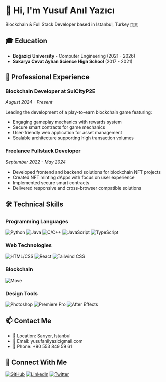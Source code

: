 # 👋 Hi, I'm Yusuf Anıl Yazıcı

Blockchain & Full Stack Developer based in Istanbul, Turkey 🇹🇷

## 🎓 Education
- **Boğaziçi University** - Computer Engineering (2021 - 2026)
- **Sakarya Cevat Ayhan Science High School** (2017 - 2021)

## 💼 Professional Experience

### Blockchain Developer at SuiCityP2E
*August 2024 - Present*

Leading the development of a play-to-earn blockchain game featuring:
- Engaging gameplay mechanics with rewards system
- Secure smart contracts for game mechanics
- User-friendly web application for asset management
- Scalable architecture supporting high transaction volumes

### Freelance Fullstack Developer
*September 2022 - May 2024*

- Developed frontend and backend solutions for blockchain NFT projects
- Created NFT minting dApps with focus on user experience
- Implemented secure smart contracts
- Delivered responsive and cross-browser compatible solutions

## 🛠️ Technical Skills

### Programming Languages
![Python](https://img.shields.io/badge/-Python-3776AB?style=flat-square&logo=Python&logoColor=white)
![Java](https://img.shields.io/badge/-Java-007396?style=flat-square&logo=java&logoColor=white)
![C/C++](https://img.shields.io/badge/-C%2FC%2B%2B-00599C?style=flat-square&logo=c%2B%2B&logoColor=white)
![JavaScript](https://img.shields.io/badge/-JavaScript-F7DF1E?style=flat-square&logo=javascript&logoColor=black)
![TypeScript](https://img.shields.io/badge/-TypeScript-3178C6?style=flat-square&logo=typescript&logoColor=white)

### Web Technologies
![HTML/CSS](https://img.shields.io/badge/-HTML%2FCSS-E34F26?style=flat-square&logo=html5&logoColor=white)
![React](https://img.shields.io/badge/-React-61DAFB?style=flat-square&logo=react&logoColor=black)
![Tailwind CSS](https://img.shields.io/badge/-Tailwind%20CSS-38B2AC?style=flat-square&logo=tailwind-css&logoColor=white)

### Blockchain
![Move](https://img.shields.io/badge/-Move-8B89CC?style=flat-square)

### Design Tools
![Photoshop](https://img.shields.io/badge/-Photoshop-31A8FF?style=flat-square&logo=adobe-photoshop&logoColor=white)
![Premiere Pro](https://img.shields.io/badge/-Premiere%20Pro-9999FF?style=flat-square&logo=adobe-premiere-pro&logoColor=white)
![After Effects](https://img.shields.io/badge/-After%20Effects-9999FF?style=flat-square&logo=adobe-after-effects&logoColor=white)

## 📫 Contact Me
- 📍 Location: Sarıyer, Istanbul
- 📧 Email: yusufanilyazicigmail.com
- 📱 Phone: +90 553 849 59 61

## 🔗 Connect With Me
[![GitHub](https://img.shields.io/badge/-GitHub-181717?style=flat-square&logo=github)](https://github.com/y4z1c1)
[![LinkedIn](https://img.shields.io/badge/-LinkedIn-0A66C2?style=flat-square&logo=linkedin)]([https://linkedin.com/in/your-profile](https://www.linkedin.com/in/yusuf-an%C4%B1l-yaz%C4%B1c%C4%B1-342672218/))
[![Twitter](https://img.shields.io/badge/-Twitter-1DA1F2?style=flat-square&logo=twitter&logoColor=white)]([https://twitter.com/your-profile](https://twitter.com/1nternSITY))

